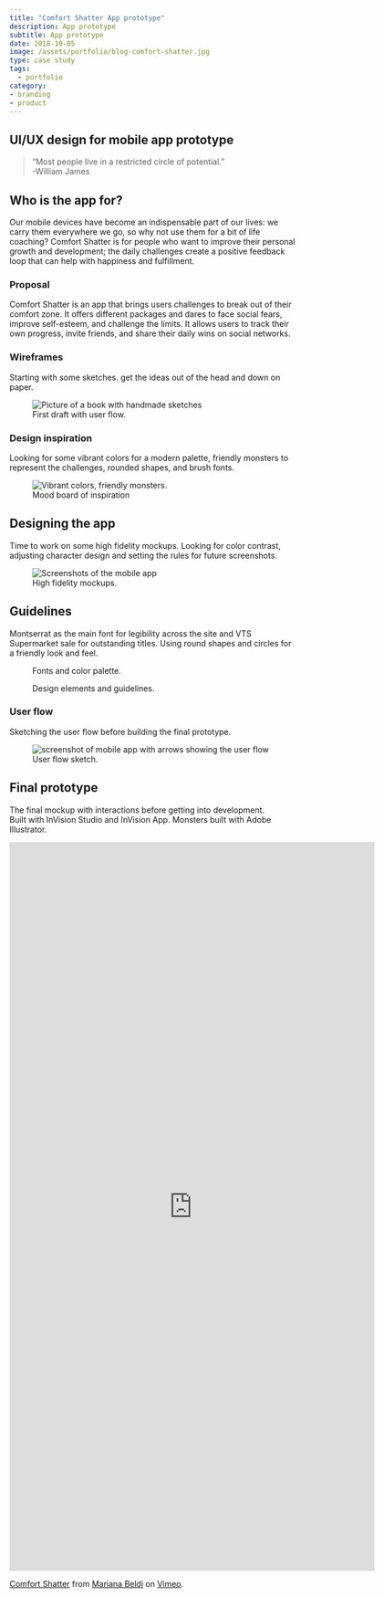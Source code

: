```yaml
---
title: "Comfort Shatter App prototype"
description: App prototype
subtitle: App prototype
date: 2018-10-05
image: /assets/portfolio/blog-comfort-shatter.jpg
type: case study
tags:
  - portfolio
category: 
- branding
- product
---
```


## UI/UX design for mobile app prototype

> “Most people live in a restricted circle of potential.”  
> -William James

## Who is the app for?
Our mobile devices have become an indispensable part of our lives: we carry them everywhere we go, so why not use them for a bit of life coaching? Comfort Shatter is for people who want to improve their personal growth and development; the daily challenges create a positive feedback loop that can help with happiness and fulfillment.

### Proposal
Comfort Shatter is an app that brings users challenges to break out of their comfort zone. It offers different packages and dares to face social fears, improve self-esteem, and challenge the limits. It allows users to track their own progress, invite friends, and share their daily wins on social networks.

### Wireframes
Starting with some sketches. get the ideas out of the head and down on paper.

<figure>
    <img src="/portfolio/portfolio-comfort-shatter-02.jpg" alt="Picture of a book with handmade sketches"/>
    <figcaption>First draft with user flow.</figcaption>
</figure>

### Design inspiration
Looking for some vibrant colors for a modern palette, friendly monsters to represent the challenges, rounded shapes, and brush fonts.

<figure>
    <img src="/portfolio/portfolio-comfort-shatter-03.jpg" alt="Vibrant colors, friendly monsters."/>
    <figcaption>Mood board of inspiration</figcaption>
</figure>

## Designing the app
Time to work on some high fidelity mockups. Looking for color contrast, adjusting character design and setting the rules for future screenshots.

<figure>
    <img src="/portfolio/portfolio-comfort-shatter-01.jpg" alt="Screenshots of the mobile app"/>
    <figcaption>High fidelity mockups.</figcaption>
</figure>


## Guidelines
Montserrat as the main font for legibility across the site and VTS Supermarket sale for outstanding titles. Using round shapes and circles for a friendly look and feel.

<figure>
    <img src="/portfolio/portfolio-comfort-shatter-04.jpg" alt=""/>
    <figcaption>Fonts and color palette.</figcaption>
</figure>
<figure>
    <img src="/portfolio/portfolio-comfort-shatter-05.jpg" alt=""/>
    <figcaption>Design elements and guidelines.</figcaption>
</figure>


### User flow
Sketching the user flow before building the final prototype.

<figure>
    <img src="/portfolio/portfolio-comfort-shatter-06.jpg" alt="screenshot of mobile app with arrows showing the user flow"/>
    <figcaption>User flow sketch.</figcaption>
</figure>


## Final prototype
The final mockup with interactions before getting into development.  
Built with InVision Studio and InVision App. Monsters built with Adobe Illustrator.

<iframe class="vimeo" src="https://player.vimeo.com/video/293394826" width="640" height="1277" frameborder="0" allow="autoplay; fullscreen" allowfullscreen></iframe>
<p><a href="https://vimeo.com/293394826">Comfort Shatter</a> from <a href="https://vimeo.com/marianabeldi">Mariana Beldi</a> on <a href="https://vimeo.com">Vimeo</a>.</p>

